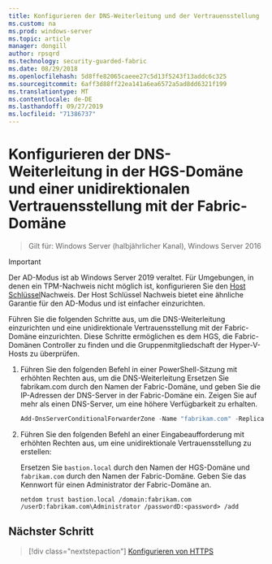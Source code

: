 ```yaml
---
title: Konfigurieren der DNS-Weiterleitung und der Vertrauensstellung
ms.custom: na
ms.prod: windows-server
ms.topic: article
manager: dongill
author: rpsqrd
ms.technology: security-guarded-fabric
ms.date: 08/29/2018
ms.openlocfilehash: 5d8ffe82065caeee27c5d13f5243f13addc6c325
ms.sourcegitcommit: 6aff3d88ff22ea141a6ea6572a5ad8dd6321f199
ms.translationtype: MT
ms.contentlocale: de-DE
ms.lasthandoff: 09/27/2019
ms.locfileid: "71386737"
---
```

# <a name="configure-dns-forwarding-in-the-hgs-domain-and-a-one-way-trust-with-the-fabric-domain"></a>Konfigurieren der DNS-Weiterleitung in der HGS-Domäne und einer unidirektionalen Vertrauensstellung mit der Fabric-Domäne

>Gilt für: Windows Server (halbjährlicher Kanal), Windows Server 2016

>[!IMPORTANT]
>Der AD-Modus ist ab Windows Server 2019 veraltet. Für Umgebungen, in denen ein TPM-Nachweis nicht möglich ist, konfigurieren Sie den [Host Schlüssel](guarded-fabric-initialize-hgs-key-mode.md)Nachweis. Der Host Schlüssel Nachweis bietet eine ähnliche Garantie für den AD-Modus und ist einfacher einzurichten. 

Führen Sie die folgenden Schritte aus, um die DNS-Weiterleitung einzurichten und eine unidirektionale Vertrauensstellung mit der Fabric-Domäne einzurichten. Diese Schritte ermöglichen es dem HGS, die Fabric-Domänen Controller zu finden und die Gruppenmitgliedschaft der Hyper-V-Hosts zu überprüfen.

1.  Führen Sie den folgenden Befehl in einer PowerShell-Sitzung mit erhöhten Rechten aus, um die DNS-Weiterleitung Ersetzen Sie fabrikam.com durch den Namen der Fabric-Domäne, und geben Sie die IP-Adressen der DNS-Server in der Fabric-Domäne ein. Zeigen Sie auf mehr als einen DNS-Server, um eine höhere Verfügbarkeit zu erhalten.

    ```powershell
    Add-DnsServerConditionalForwarderZone -Name "fabrikam.com" -ReplicationScope "Forest" -MasterServers <DNSserverAddress1>, <DNSserverAddress2>
    ```

2.  Führen Sie den folgenden Befehl an einer Eingabeaufforderung mit erhöhten Rechten aus, um eine unidirektionale Vertrauensstellung zu erstellen:

    Ersetzen Sie `bastion.local` durch den Namen der HGS-Domäne und `fabrikam.com` durch den Namen der Fabric-Domäne. Geben Sie das Kennwort für einen Administrator der Fabric-Domäne an.

        netdom trust bastion.local /domain:fabrikam.com /userD:fabrikam.com\Administrator /passwordD:<password> /add

## <a name="next-step"></a>Nächster Schritt 

> [!div class="nextstepaction"]
> [Konfigurieren von HTTPS](guarded-fabric-configure-hgs-https.md)
